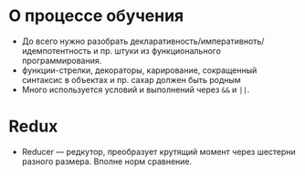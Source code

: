 # О процессе обучения
* До всего нужно разобрать декларативность/императивноть/идемпотентность и пр. штуки из функционального программирования.
* функции-стрелки, декораторы, карирование, сокращенный синтаксис в объектах и пр. сахар должен быть родным
* Много используется условий и выполнений через `&&` и `||`.

# Redux
* Reducer — редкутор, преобразует крутящий момент через шестерни разного размера. Вполне норм сравнение.

